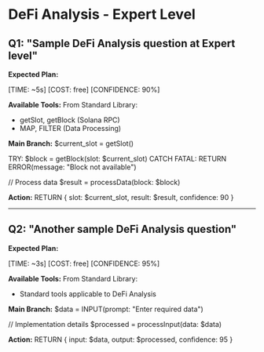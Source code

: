# DeFi Analysis - Expert Level

## Q1: "Sample DeFi Analysis question at Expert level"

**Expected Plan:**

[TIME: ~5s] [COST: free] [CONFIDENCE: 90%]

**Available Tools:**
From Standard Library:
  - getSlot, getBlock (Solana RPC)
  - MAP, FILTER (Data Processing)

**Main Branch:**
$current_slot = getSlot()

TRY:
  $block = getBlock(slot: $current_slot)
CATCH FATAL:
  RETURN ERROR(message: "Block not available")

// Process data
$result = processData(block: $block)

**Action:**
RETURN {
  slot: $current_slot,
  result: $result,
  confidence: 90
}

---

## Q2: "Another sample DeFi Analysis question"

**Expected Plan:**

[TIME: ~3s] [COST: free] [CONFIDENCE: 95%]

**Available Tools:**
From Standard Library:
  - Standard tools applicable to DeFi Analysis

**Main Branch:**
$data = INPUT(prompt: "Enter required data")

// Implementation details
$processed = processInput(data: $data)

**Action:**
RETURN {
  input: $data,
  output: $processed,
  confidence: 95
}
